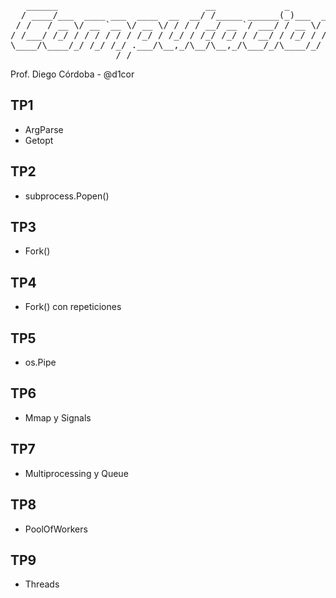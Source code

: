 

<body>
<pre>
   ______                            __             _                   ________
  / ____/___  ____ ___  ____  __  __/ /_____ ______(_)___  ____        /  _/  _/
 / /   / __ \/ __ `__ \/ __ \/ / / / __/ __ `/ ___/ / __ \/ __ \______ / / / /  
/ /___/ /_/ / / / / / / /_/ / /_/ / /_/ /_/ / /__/ / /_/ / / / /_____// /_/ /   
\____/\____/_/ /_/ /_/ .___/\__,_/\__/\__,_/\___/_/\____/_/ /_/     /___/___/   
                    /_/                                                         
</pre>
</body>


Prof. Diego Córdoba - @d1cor

  ##

## TP1
  - ArgParse
  - Getopt

## TP2
  - subprocess.Popen()

## TP3
  - Fork()

## TP4
  - Fork() con repeticiones

## TP5
  - os.Pipe
  
## TP6
  - Mmap y Signals

## TP7
  - Multiprocessing y Queue

## TP8
  - PoolOfWorkers

## TP9
  - Threads
